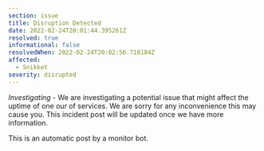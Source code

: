 ```yaml
---
section: issue
title: Disruption Detected
date: 2022-02-24T20:01:44.395261Z
resolved: true
informational: false
resolvedWhen: 2022-02-24T20:02:56.718184Z
affected:
  - Snikket
severity: disrupted
---
```

*Investigating* - We are investigating a potential issue that might affect the uptime of one our of services. We are sorry for any inconvenience this may cause you. This incident post will be updated once we have more information.

This is an automatic post by a monitor bot.
        